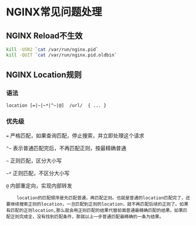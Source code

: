 # NGINX常见问题处理

## NGINX Reload不生效

```bash
kill -USR2 `cat /var/run/nginx.pid`
kill -QUIT `cat /var/run/nginx.pid.oldbin`
```

## NGINX Location规则

### 语法

    location [=|~|~*|^~|@]  /url/  { ... }

### 优先级

`=`  严格匹配，如果查询匹配，停止搜索，并立即处理这个请求

`^~` 表示普通匹配完后，不再匹配正则，按最精确普通

`~`  正则匹配，区分大小写

`~*` 正则匹配，不区分大小写

`@`  内部重定向，实现内部转发

        location的匹配顺序是先匹配普通，再匹配正则。也就是普通的location匹配完了，还要继续搜索正则的location，一旦匹配到正则的location，就不再匹配后续的正则了。如果有匹配的正则location,那么就会用正则匹配的结果代替前面普通最精确匹配的结果。如果匹配正则完成全，没有找到匹配条件，那就以上一步普通匹配最精确的一条为结果。